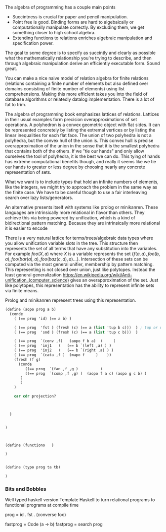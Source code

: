 The algebra of programming has a couple main points

- Succintness is crucial for paper and pencil manipulation.
- Point free is good. Binding forms are hard to algebaically or computationally manipulate correctly. By excluding them, we get something closer to high school algebra.
- Extending functions to relations enriches algebraic manipulation and specification power. 

The goal to some degree is to specify as succintly and clearly as possible what the mathematically relationship you're trying to describe, and then through algebraic manipulation derive an efficiently executable form. Sound great.

You can make a nice naive model of relation algebra for finite relations (relations containing a finite number of elements but also defined over domains consisting of finite number of elements) using list comprehensions. Making this more efficient takes you into the field of database algorithms or relatedly datalog implementation. There is a lot of fat to trim.

The algebra of programming book emphasizes lattices of relations. Lattices in their usual examples form precision overapproximations of set operations. A polyhedron is a convex geometric object with flat sides. It can be represented concretely by listing the extremal vertices or by listing the linear inequalities for each flat face. The union of two polyhedra is not a polyhedra, but the convex hull of the union is. This convex hull is precise overapproximation of the union in the sense that it is the smallest polyhedra that contains both of the others. If we "tie our hands" and only allow ourselves the tool of polyhedra, it is the best we can do.
This tying of hands has extreme computational benefits though, and really it seems like we tie our hands to greater or less degree by choosing nearly any concrete representation of sets.

What we want is to include types that hold an infinite numbers of elements, like the integers, we might try to approach the problem in the same way as the finite case. We have to be careful though to use a fair interleaving search over lazy lists/generators.

An alternative presents itself with systems like prolog or minikanren. These languages are intrinsically more relational in flavor than others. They achieve this via being powered by unification, which is a kind of bidirectional pattern matching. Because they are intrinsically more relational it is easier to encode 

There is a very natural lattice for terms/trees/algebraic data types where you allow unification variable slots in the tree. This structure then represents the set of all terms that have any substitution into the variables. For example $foo(X, a)$ where $X$ is a variable represents the set $\{ f(a,a), foo(b,a), foo(bar(a), a), foo(baz(c,d),a)...   \}$. Intersection of these sets can be computed via the most general unifier, membership by pattern matching. This representing is not closed over union, just like polytopes. Instead the least general generalization https://en.wikipedia.org/wiki/Anti-unification_(computer_science) gives an overapproximation of the set. Just like polytopes, this representation has the ability to represent infinite sets via finite means.

Prolog and minikanren represent trees using this representation.

```scheme
(define (aopo prog a b)
  (conde
    ( (== prog 'id) (== a b) )

    ( (== prog  'fst ) (fresh (c) (== a (list 'tup b c)))  ) ; tup or no?
    ( (== prog  'snd ) (fresh (c) (== a (list 'tup c b)))  )

    ( (== prog  `(conv ,f)   (aopo f b a)  )     )
    ( (== prog  'inj1   )   (== b `(left ,a) ) )
    ( (== prog  'inj2   )   (== b `(right ,a) ) )
    ( (== prog  `(cata ,f )  (mapo f     )    ))
    (fresh (f g) 
      (conde 
         ((== prog  `(fan ,f ,g )          )
         ((== prog  `(comp ,f ,g) )  (aopo f a c) (aopo g c b) )
       )
       )
    )

    car cdr projection?


  
  )


)



(define (functiono   )

)


(define (typo prog ta tb)

)

```



### Bits and Bobbles

Well typed haskell version
Template Haskell to turn relational programs to functional programs at compile time

prog = id . fst . (converse foo)

fastprog = Code (a -> b)
fastprog = search prog


